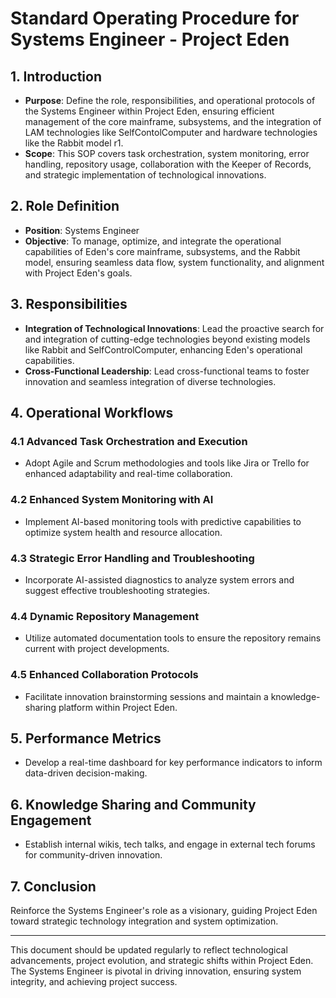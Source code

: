 # Standard Operating Procedure for Systems Engineer - Project Eden

## 1. Introduction
- **Purpose**: Define the role, responsibilities, and operational protocols of the Systems Engineer within Project Eden, ensuring efficient management of the core mainframe, subsystems, and the integration of LAM technologies like SelfContolComputer and hardware technologies like the Rabbit model r1.
- **Scope**: This SOP covers task orchestration, system monitoring, error handling, repository usage, collaboration with the Keeper of Records, and strategic implementation of technological innovations.

## 2. Role Definition
- **Position**: Systems Engineer
- **Objective**: To manage, optimize, and integrate the operational capabilities of Eden's core mainframe, subsystems, and the Rabbit model, ensuring seamless data flow, system functionality, and alignment with Project Eden's goals.

## 3. Responsibilities
- **Integration of Technological Innovations**: Lead the proactive search for and integration of cutting-edge technologies beyond existing models like Rabbit and SelfControlComputer, enhancing Eden's operational capabilities.
- **Cross-Functional Leadership**: Lead cross-functional teams to foster innovation and seamless integration of diverse technologies.
  
## 4. Operational Workflows

### 4.1 Advanced Task Orchestration and Execution
- Adopt Agile and Scrum methodologies and tools like Jira or Trello for enhanced adaptability and real-time collaboration.

### 4.2 Enhanced System Monitoring with AI
- Implement AI-based monitoring tools with predictive capabilities to optimize system health and resource allocation.

### 4.3 Strategic Error Handling and Troubleshooting
- Incorporate AI-assisted diagnostics to analyze system errors and suggest effective troubleshooting strategies.

### 4.4 Dynamic Repository Management
- Utilize automated documentation tools to ensure the repository remains current with project developments.

### 4.5 Enhanced Collaboration Protocols
- Facilitate innovation brainstorming sessions and maintain a knowledge-sharing platform within Project Eden.

## 5. Performance Metrics
- Develop a real-time dashboard for key performance indicators to inform data-driven decision-making.

## 6. Knowledge Sharing and Community Engagement
- Establish internal wikis, tech talks, and engage in external tech forums for community-driven innovation.

## 7. Conclusion
Reinforce the Systems Engineer's role as a visionary, guiding Project Eden toward strategic technology integration and system optimization.

---

This document should be updated regularly to reflect technological advancements, project evolution, and strategic shifts within Project Eden. The Systems Engineer is pivotal in driving innovation, ensuring system integrity, and achieving project success.
